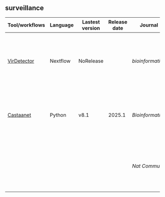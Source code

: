 ## surveillance
| Tool/workflows | Language | Lastest version | Release date | Journal | Pub Date | Paper title | Notes |
| -------------- | -------- | --------------- | ------------ | ------- | -------- | ----------- | ----- |
| [VirDetector](https://github.com/NLKaiser/VirDetector) | Nextflow | NoRelease || _bioinformatics_ | 2025.1 | [VirDetector: A bioinformatic pipeline for virus surveillance using nanopore sequencing](https://doi.org/10.1093/bioinformatics/btaf029)
| [Castaanet](https://github.com/MultipathogenGenomics/castanet) | Python | v8.1 | 2025.1 | _Bioinformatics_ | 2024.10 | [Castanet: a pipeline for rapid analysis of targeted multi-pathogen genomic data](https://doi.org/10.1093/bioinformatics/btae591)
||||| _Nat Commun_ | 2023.8 | [Metagenomic surveillance uncovers diverse and novel viral taxa in febrile patients from Nigeria](https://doi.org/10.1038/s41467-023-40247-4)
